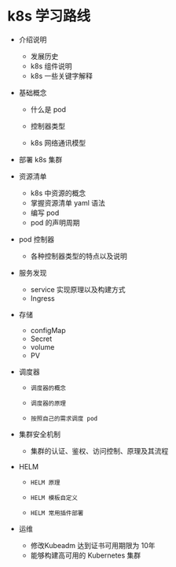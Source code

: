 # k8s 学习路线

* 介绍说明
  * 发展历史
  * k8s 组件说明
  * k8s 一些关键字解释
* 基础概念

  * 什么是 pod

  * 控制器类型

  * k8s 网络通讯模型
* 部署 k8s 集群
* 资源清单
  * k8s 中资源的概念
  * 掌握资源清单 yaml 语法
  * 编写 pod
  * pod 的声明周期
* pod 控制器
  * 各种控制器类型的特点以及说明
* 服务发现
  * service 实现原理以及构建方式
  * Ingress 
* 存储
  * configMap 
  * Secret 
  * volume
  * PV
* 调度器
  * 	调度器的概念
  * 	调度器的原理
  * 	按照自己的需求调度 pod
* 集群安全机制
  * 集群的认证、鉴权、访问控制、原理及其流程
* HELM
  * 	HELM 原理 
  * 	HELM 模板自定义
  * 	HELM 常用插件部署
* 运维
  * 修改Kubeadm 达到证书可用期限为 10年
  * 能够构建高可用的 Kubernetes 集群